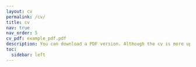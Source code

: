```yaml
---
layout: cv
permalink: /cv/
title: cv
nav: true
nav_order: 5
cv_pdf: example_pdf.pdf
description: You can download a PDF version. Although the cv is more updated on this website. I intend to disclose the whole journey of mine here, however it may look winding and strange to others. I want to build, one stone a time, and one item in this page. In the end it's life worth living. 
toc:
  sidebar: left
---
```

